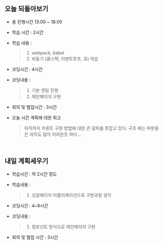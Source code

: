## 오늘 되돌아보기
- 총 진행시간 13:00 ~ 18:00
- 학습 시간 : 2시간
- 학습 내용 : 
  > 1. webpack, babel
  > 2. 비동기 (콜스택, 이벤트루프, 큐) 학습
- 코딩시간 : 4시간
- 코딩내용 : 
  > 1. 기본 셋팅 진행
  > 2. 메인페이지 구현

- 회의 및 협업시간 : 3시간
- 오늘 시간 계획에 대한 회고
  > 아직까지 프론트 구현 방법에 대한 큰 갈피를 못잡고 있다. 구조 짜는 부분들은 아직도 많이 어려운듯 하다...

<br>

## 내일 계획세우기
- 학습시간 : 약 2시간 정도
- 학습내용 : 
  > 1. 싱글페이지 어플리케이션으로 구현과정 생각

- 코딩시간 : 4~6시간
- 코딩내용 :
  > 1. 컴포넌트 방식으로 메인페이지 구현

- 회의 및 협업 시간 : 3시간